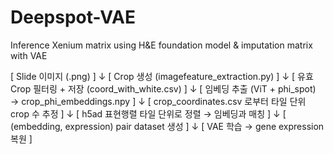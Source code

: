 # Deepspot-VAE
Inference Xenium matrix using H&amp;E foundation model &amp; imputation matrix with VAE 


[ Slide 이미지 (.png) ]
        ↓
[ Crop 생성 (imagefeature_extraction.py) ]
        ↓
[ 유효 Crop 필터링 + 저장 (coord_with_white.csv) ]
        ↓
[ 임베딩 추출 (ViT + phi_spot) → crop_phi_embeddings.npy ]
        ↓
[ crop_coordinates.csv 로부터 타일 단위 crop 수 추정 ]
        ↓
[ h5ad 표현행렬 타일 단위로 정렬 → 임베딩과 매칭 ]
        ↓
[ (embedding, expression) pair dataset 생성 ]
        ↓
[ VAE 학습 → gene expression 복원 ]
